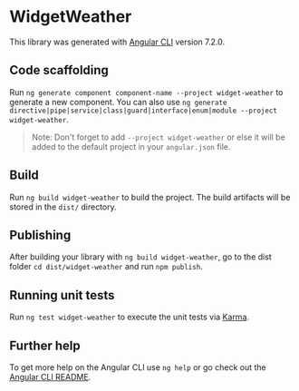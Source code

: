 # WidgetWeather

This library was generated with [Angular CLI](https://github.com/angular/angular-cli) version 7.2.0.

## Code scaffolding

Run `ng generate component component-name --project widget-weather` to generate a new component. You can also use `ng generate directive|pipe|service|class|guard|interface|enum|module --project widget-weather`.
> Note: Don't forget to add `--project widget-weather` or else it will be added to the default project in your `angular.json` file. 

## Build

Run `ng build widget-weather` to build the project. The build artifacts will be stored in the `dist/` directory.

## Publishing

After building your library with `ng build widget-weather`, go to the dist folder `cd dist/widget-weather` and run `npm publish`.

## Running unit tests

Run `ng test widget-weather` to execute the unit tests via [Karma](https://karma-runner.github.io).

## Further help

To get more help on the Angular CLI use `ng help` or go check out the [Angular CLI README](https://github.com/angular/angular-cli/blob/master/README.md).
